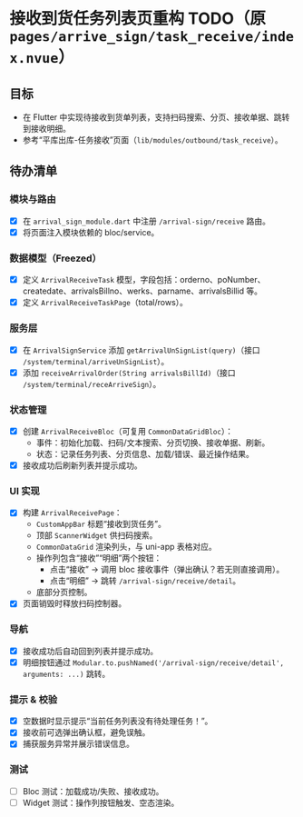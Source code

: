 # 接收到货任务列表页重构 TODO（原 `pages/arrive_sign/task_receive/index.nvue`）

## 目标
- 在 Flutter 中实现待接收到货单列表，支持扫码搜索、分页、接收单据、跳转到接收明细。
- 参考“平库出库-任务接收”页面（`lib/modules/outbound/task_receive`）。

## 待办清单
### 模块与路由
- [x] 在 `arrival_sign_module.dart` 中注册 `/arrival-sign/receive` 路由。
- [x] 将页面注入模块依赖的 bloc/service。

### 数据模型（Freezed）
- [x] 定义 `ArrivalReceiveTask` 模型，字段包括：orderno、poNumber、createdate、arrivalsBillno、werks、parname、arrivalsBillid 等。
- [x] 定义 `ArrivalReceiveTaskPage`（total/rows）。

### 服务层
- [x] 在 `ArrivalSignService` 添加 `getArrivalUnSignList(query)`（接口 `/system/terminal/arriveUnSignList`）。
- [x] 添加 `receiveArrivalOrder(String arrivalsBillId)`（接口 `/system/terminal/receArriveSign`）。

### 状态管理
- [x] 创建 `ArrivalReceiveBloc`（可复用 `CommonDataGridBloc`）：
  - 事件：初始化加载、扫码/文本搜索、分页切换、接收单据、刷新。
  - 状态：记录任务列表、分页信息、加载/错误、最近操作结果。
- [x] 接收成功后刷新列表并提示成功。

### UI 实现
- [x] 构建 `ArrivalReceivePage`：
  - `CustomAppBar` 标题“接收到货任务”。
  - 顶部 `ScannerWidget` 供扫码搜索。
  - `CommonDataGrid` 渲染列头，与 uni-app 表格对应。
  - 操作列包含“接收”“明细”两个按钮：
    - 点击“接收” -> 调用 bloc 接收事件（弹出确认？若无则直接调用）。
    - 点击“明细” -> 跳转 `/arrival-sign/receive/detail`。
  - 底部分页控制。
- [x] 页面销毁时释放扫码控制器。

### 导航
- [x] 接收成功后自动回到列表并提示成功。
- [x] 明细按钮通过 `Modular.to.pushNamed('/arrival-sign/receive/detail', arguments: ...)` 跳转。

### 提示 & 校验
- [x] 空数据时显示提示“当前任务列表没有待处理任务！”。
- [x] 接收前可选弹出确认框，避免误触。
- [x] 捕获服务异常并展示错误信息。

### 测试
- [ ] Bloc 测试：加载成功/失败、接收成功。
- [ ] Widget 测试：操作列按钮触发、空态渲染。
